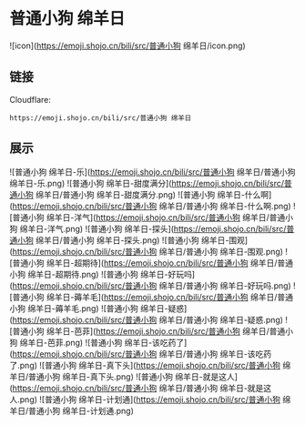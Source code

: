 # 普通小狗 绵羊日
![icon](https://emoji.shojo.cn/bili/src/普通小狗 绵羊日/icon.png)
## 链接
Cloudflare:
```
https://emoji.shojo.cn/bili/src/普通小狗 绵羊日
```
## 展示
![普通小狗 绵羊日-乐](https://emoji.shojo.cn/bili/src/普通小狗 绵羊日/普通小狗 绵羊日-乐.png)
![普通小狗 绵羊日-甜度满分](https://emoji.shojo.cn/bili/src/普通小狗 绵羊日/普通小狗 绵羊日-甜度满分.png)
![普通小狗 绵羊日-什么啊](https://emoji.shojo.cn/bili/src/普通小狗 绵羊日/普通小狗 绵羊日-什么啊.png)
![普通小狗 绵羊日-洋气](https://emoji.shojo.cn/bili/src/普通小狗 绵羊日/普通小狗 绵羊日-洋气.png)
![普通小狗 绵羊日-探头](https://emoji.shojo.cn/bili/src/普通小狗 绵羊日/普通小狗 绵羊日-探头.png)
![普通小狗 绵羊日-围观](https://emoji.shojo.cn/bili/src/普通小狗 绵羊日/普通小狗 绵羊日-围观.png)
![普通小狗 绵羊日-超期待](https://emoji.shojo.cn/bili/src/普通小狗 绵羊日/普通小狗 绵羊日-超期待.png)
![普通小狗 绵羊日-好玩吗](https://emoji.shojo.cn/bili/src/普通小狗 绵羊日/普通小狗 绵羊日-好玩吗.png)
![普通小狗 绵羊日-薅羊毛](https://emoji.shojo.cn/bili/src/普通小狗 绵羊日/普通小狗 绵羊日-薅羊毛.png)
![普通小狗 绵羊日-疑惑](https://emoji.shojo.cn/bili/src/普通小狗 绵羊日/普通小狗 绵羊日-疑惑.png)
![普通小狗 绵羊日-芭菲](https://emoji.shojo.cn/bili/src/普通小狗 绵羊日/普通小狗 绵羊日-芭菲.png)
![普通小狗 绵羊日-该吃药了](https://emoji.shojo.cn/bili/src/普通小狗 绵羊日/普通小狗 绵羊日-该吃药了.png)
![普通小狗 绵羊日-真下头](https://emoji.shojo.cn/bili/src/普通小狗 绵羊日/普通小狗 绵羊日-真下头.png)
![普通小狗 绵羊日-就是这人](https://emoji.shojo.cn/bili/src/普通小狗 绵羊日/普通小狗 绵羊日-就是这人.png)
![普通小狗 绵羊日-计划通](https://emoji.shojo.cn/bili/src/普通小狗 绵羊日/普通小狗 绵羊日-计划通.png)
